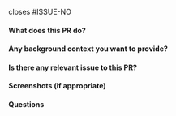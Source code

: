 <!-- If applicable, reference the issue number that this PR closes -->
closes #ISSUE-NO

#### What does this PR do?

#### Any background context you want to provide?

#### Is there any relevant issue to this PR?

#### Screenshots (if appropriate)

#### Questions
